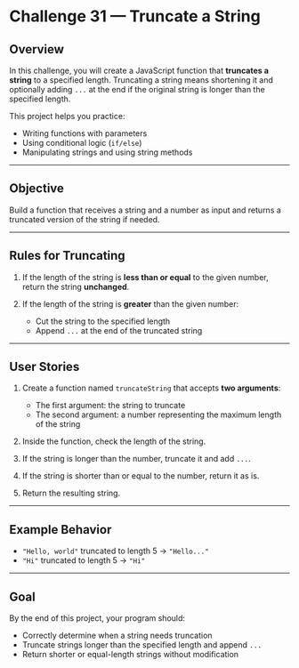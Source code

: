 # Challenge 31 — Truncate a String

## Overview

In this challenge, you will create a JavaScript function that **truncates a string** to a specified length.
Truncating a string means shortening it and optionally adding `...` at the end if the original string is longer than the specified length.

This project helps you practice:

* Writing functions with parameters
* Using conditional logic (`if/else`)
* Manipulating strings and using string methods

---

## Objective

Build a function that receives a string and a number as input and returns a truncated version of the string if needed.

---

## Rules for Truncating

1. If the length of the string is **less than or equal** to the given number, return the string **unchanged**.
2. If the length of the string is **greater** than the given number:

   * Cut the string to the specified length
   * Append `...` at the end of the truncated string

---

## User Stories

1. Create a function named `truncateString` that accepts **two arguments**:

   * The first argument: the string to truncate
   * The second argument: a number representing the maximum length of the string
2. Inside the function, check the length of the string.
3. If the string is longer than the number, truncate it and add `...`.
4. If the string is shorter than or equal to the number, return it as is.
5. Return the resulting string.

---

## Example Behavior

* `"Hello, world"` truncated to length 5 → `"Hello..."`
* `"Hi"` truncated to length 5 → `"Hi"`

---

## Goal

By the end of this project, your program should:

* Correctly determine when a string needs truncation
* Truncate strings longer than the specified length and append `...`
* Return shorter or equal-length strings without modification
